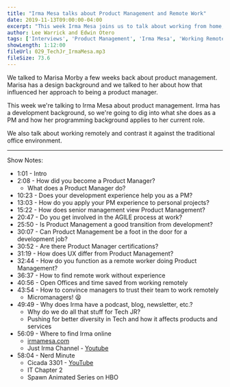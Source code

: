 ```yaml
---
title: "Irma Mesa talks about Product Management and Remote Work"
date: 2019-11-13T09:00:00-04:00
excerpt: "This week Irma Mesa joins us to talk about working from home, product management, and giving back to the community. Listen to her story and learn about how she helps her company make their best product possible... from home!"
author: Lee Warrick and Edwin Otero
tags: ['Interviews', 'Product Management', 'Irma Mesa', 'Working Remote']
showLength: 1:12:00
fileUrl: 029_TechJr_IrmaMesa.mp3
fileSize: 73.6
---
```


We talked to Marisa Morby a few weeks back about product management. Marisa has a design background and we talked to her about how that influenced her approach to being a product manager.

This week we're talking to Irma Mesa about product management. Irma has a development background, so we're going to dig into what she does as a PM and how her programming background applies to her current role.

We also talk about working remotely and contrast it against the traditional office environment.

---

Show Notes:

* 1:01 - Intro
* 2:08 - How did you become a Product Manager?
  * What does a Product Manager do?
* 10:23 - Does your development experience help you as a PM?
* 13:03 - How do you apply your PM experience to personal projects?
* 15:22 - How does senior management view Product Management?
* 20:47 - Do you get involved in the AGILE process at work?
* 25:50 - Is Product Management a good transition from development?
* 30:07 - Can Product Management be a foot in the door for a development job?
* 30:52 - Are there Product Manager certifications?
* 31:19 - How does UX differ from Product Management?
* 32:44 - How do you function as a remote worker doing Product Management?
* 36:37 - How to find remote work without experience
* 40:56 - Open Offices and time saved from working remotely
* 43:54 - How to convince managers to trust their team to work remotely
  * Micromanagers! 😫
* 49:49 - Why does Irma have a podcast, blog, newsletter, etc.?
  * Why do we do all that stuff for Tech JR?
  * Pushing for better diversity in Tech and how it affects products and services
* 56:09 - Where to find Irma online
  * [irmamesa.com](https://irmamesa.com)
  * Just Irma Channel - [Youtube](https://www.youtube.com/justirma)
* 58:04 - Nerd Minute
  * Cicada 3301 - [YouTube](https://www.youtube.com/playlist?list=PLMFGVXWuJ1C5KafTxAxhIXmBoiCemrwiH)
  * IT Chapter 2
  * Spawn Animated Series on HBO

